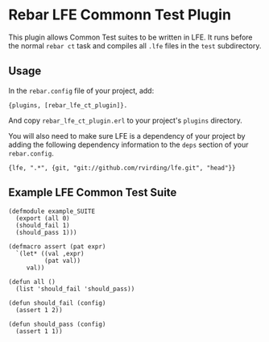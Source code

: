 # Rebar LFE Commonn Test Plugin

This plugin allows Common Test suites to be written in LFE. It runs
before the normal `rebar ct` task and compiles all `.lfe` files in the
`test` subdirectory.

## Usage

In the `rebar.config` file of your project, add:

    {plugins, [rebar_lfe_ct_plugin]}.

And copy `rebar_lfe_ct_plugin.erl` to your project's `plugins`
directory.

You will also need to make sure LFE is a dependency of your project by
adding the following dependency information to the `deps` section of
your `rebar.config`.

    {lfe, ".*", {git, "git://github.com/rvirding/lfe.git", "head"}}
    
## Example LFE Common Test Suite

    (defmodule example_SUITE
      (export (all 0)
      (should_fail 1)
      (should_pass 1)))

    (defmacro assert (pat expr)
      `(let* ((val ,expr)
              (pat val))
         val))

    (defun all ()
      (list 'should_fail 'should_pass))

    (defun should_fail (config)
      (assert 1 2))

    (defun should_pass (config)
      (assert 1 1))
    
